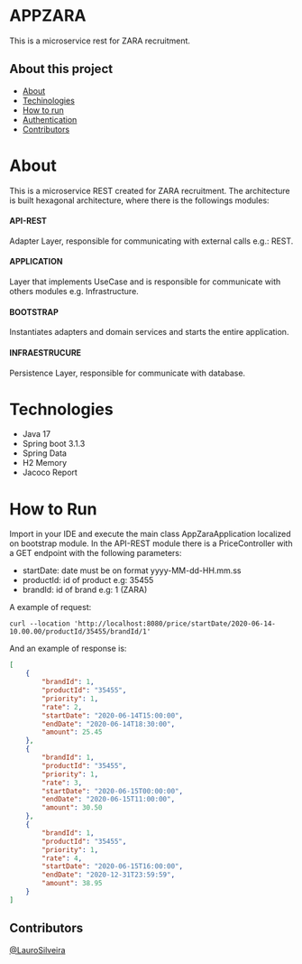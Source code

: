 # APPZARA

<p>This is a microservice rest for ZARA recruitment.<p/>

## About this project
* [About](#about)
* [Techinologies](#techinologies)
* [How to run](#how-to-run)
* [Authentication](#login)
* [Contributors](#contributors)

# About
This is a microservice REST created for ZARA recruitment.
The architecture is built hexagonal architecture, where there is the followings modules:

#### API-REST
Adapter Layer, responsible for communicating with external calls e.g.: REST.

#### APPLICATION
Layer that implements UseCase and is responsible for communicate with others modules e.g. Infrastructure.

#### BOOTSTRAP
Instantiates adapters and domain services and starts the entire application.

#### INFRAESTRUCURE
Persistence Layer, responsible for communicate with database.

# Technologies
- Java 17
- Spring boot 3.1.3
- Spring Data
- H2 Memory
- Jacoco Report

# How to Run
<p>
Import in your IDE and execute the main class AppZaraApplication localized on bootstrap module.
In the API-REST module there is a PriceController with a GET endpoint with the following parameters:<p/>

- startDate: date must be on format yyyy-MM-dd-HH.mm.ss
- productId: id of product e.g: 35455
- brandId: id of brand e.g: 1 (ZARA)


<p>A example of request:</p>

```shell
curl --location 'http://localhost:8080/price/startDate/2020-06-14-10.00.00/productId/35455/brandId/1'
```
<p>And an example of response is:<p>

```json lines
[
    {
        "brandId": 1,
        "productId": "35455",
        "priority": 1,
        "rate": 2,
        "startDate": "2020-06-14T15:00:00",
        "endDate": "2020-06-14T18:30:00",
        "amount": 25.45
    },
    {
        "brandId": 1,
        "productId": "35455",
        "priority": 1,
        "rate": 3,
        "startDate": "2020-06-15T00:00:00",
        "endDate": "2020-06-15T11:00:00",
        "amount": 30.50
    },
    {
        "brandId": 1,
        "productId": "35455",
        "priority": 1,
        "rate": 4,
        "startDate": "2020-06-15T16:00:00",
        "endDate": "2020-12-31T23:59:59",
        "amount": 38.95
    }
]
```

## Contributors
[@LauroSilveira](https://github.com/LauroSilveira)
